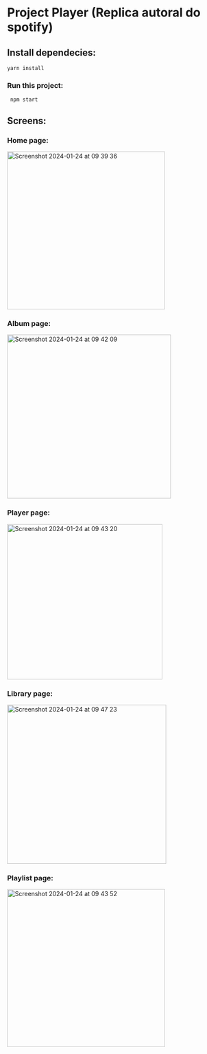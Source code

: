 # Project Player (Replica autoral do spotify)

## Install dependecies: 

  ```
  yarn install  
   ```
### Run this project: 

 ```
  npm start 
   ```

## Screens: 

### Home page:

<img width="368" alt="Screenshot 2024-01-24 at 09 39 36" src="https://github.com/pchi4/player/assets/84159325/28e84d0a-95c7-4b92-85ee-7facc9508dc2">

### Album page: 

<img width="382" alt="Screenshot 2024-01-24 at 09 42 09" src="https://github.com/pchi4/player/assets/84159325/2827075a-06ce-4527-8960-56560097f1b5">

### Player page: 

<img width="362" alt="Screenshot 2024-01-24 at 09 43 20" src="https://github.com/pchi4/player/assets/84159325/100b369c-bde4-4a06-8a23-bb16a1efb02b">

### Library page: 

<img width="371" alt="Screenshot 2024-01-24 at 09 47 23" src="https://github.com/pchi4/player/assets/84159325/8f50d7a5-2fd6-406e-a584-93a926462482">

### Playlist page: 

<img width="368" alt="Screenshot 2024-01-24 at 09 43 52" src="https://github.com/pchi4/player/assets/84159325/fe9a7ed2-9ec6-4b76-b30b-df6e8345ccc4">








